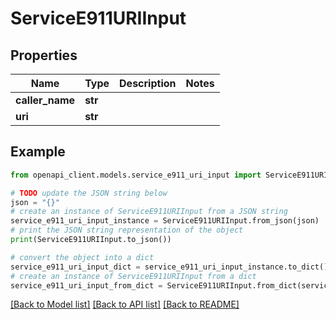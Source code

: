 # ServiceE911URIInput


## Properties

Name | Type | Description | Notes
------------ | ------------- | ------------- | -------------
**caller_name** | **str** |  | 
**uri** | **str** |  | 

## Example

```python
from openapi_client.models.service_e911_uri_input import ServiceE911URIInput

# TODO update the JSON string below
json = "{}"
# create an instance of ServiceE911URIInput from a JSON string
service_e911_uri_input_instance = ServiceE911URIInput.from_json(json)
# print the JSON string representation of the object
print(ServiceE911URIInput.to_json())

# convert the object into a dict
service_e911_uri_input_dict = service_e911_uri_input_instance.to_dict()
# create an instance of ServiceE911URIInput from a dict
service_e911_uri_input_from_dict = ServiceE911URIInput.from_dict(service_e911_uri_input_dict)
```
[[Back to Model list]](../README.md#documentation-for-models) [[Back to API list]](../README.md#documentation-for-api-endpoints) [[Back to README]](../README.md)


